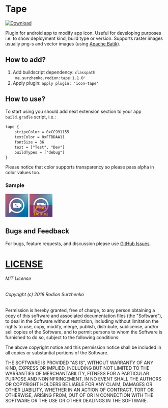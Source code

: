 # Tape
[ ![Download](https://api.bintray.com/packages/m-e-m-f-i-s/io.github.memfis19/tape/images/download.svg) ](https://bintray.com/m-e-m-f-i-s/io.github.memfis19/tape/_latestVersion)

Plugin for android app to modify app icon. Useful for developing purposes i.e. to show deployment kind, build type or version. Supports raster images usually png-s and vector images (using <a href='https://xmlgraphics.apache.org/batik/'>Apache Batik</a>).

## How to add?
1. Add buildscript dependency: ```classpath 'me.surzhenko.rodion:tape:1.1.0'```
2. Apply plugin: ```apply plugin: 'icon-tape'```

## How to use?
To start using you should add next extension section to your app ```build.gradle``` script, i.e.:
```
tape {
    stripeColor = 0xCC991155
    textColor = 0xFFDDAA11
    fontSize = 36
    text = ["Test", "Dev"]
    buildTypes = ["debug"]
}
```
Please notice that color supports transparency so please pass alpha in color values too. 

### Sample
<img src="https://github.com/memfis19/Tape/blob/master/test/ic_launcher.png"/> <img src="https://github.com/memfis19/Tape/blob/master/raster.png"/>

## Bugs and Feedback
For bugs, feature requests, and discussion please use <a href="https://github.com/memfis19/Tape/issues">GitHub Issues</a>.

# [LICENSE](/LICENSE.md)

###### MIT License

###### Copyright (c) 2018 Rodion Surzhenko

Permission is hereby granted, free of charge, to any person obtaining a copy
of this software and associated documentation files (the "Software"), to deal
in the Software without restriction, including without limitation the rights
to use, copy, modify, merge, publish, distribute, sublicense, and/or sell
copies of the Software, and to permit persons to whom the Software is
furnished to do so, subject to the following conditions:

The above copyright notice and this permission notice shall be included in all
copies or substantial portions of the Software.

THE SOFTWARE IS PROVIDED "AS IS", WITHOUT WARRANTY OF ANY KIND, EXPRESS OR
IMPLIED, INCLUDING BUT NOT LIMITED TO THE WARRANTIES OF MERCHANTABILITY,
FITNESS FOR A PARTICULAR PURPOSE AND NONINFRINGEMENT. IN NO EVENT SHALL THE
AUTHORS OR COPYRIGHT HOLDERS BE LIABLE FOR ANY CLAIM, DAMAGES OR OTHER
LIABILITY, WHETHER IN AN ACTION OF CONTRACT, TORT OR OTHERWISE, ARISING FROM,
OUT OF OR IN CONNECTION WITH THE SOFTWARE OR THE USE OR OTHER DEALINGS IN THE
SOFTWARE.
